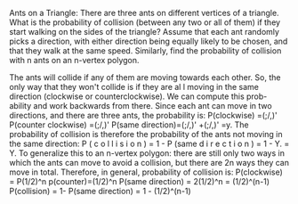Ants on a Triangle: There are three ants on different vertices of a triangle. What is the probability of collision (between any two or all of them) if they start walking on the sides of the triangle? Assume that each ant randomly picks a direction, with either direction being equally likely to be chosen, and that they walk at the same speed.
Similarly, find the probability of collision with n ants on an n-vertex polygon.

The ants will collide if any of them are moving towards each other. So, the only way that they won't collide is if they are al l moving in the same direction (clockwise or counterclockwise). We can compute this prob- ability and work backwards from there.
Since each ant can move in two directions, and there are three ants, the probability is:
P(clockwise) =(;/,)'
P(counter clockwise) =(;/,)' P(same direction)=(;/,)' +(;/,)' =y.
The probability of collision is therefore the probability of the ants not moving in the same direction: P ( c o l l i s i o n ) = 1 - P (same d i r e c t i o n ) = 1 - Y. = Y.
To generalize this to an n-vertex polygon: there are still only two ways in which the ants can move to avoid a collision, but there are 2n ways they can move in total. Therefore, in general, probability of collision is:
P(clockwise) = P(1/2)^n
p(counter)=(1/2)^n
P(same direction) = 2(1/2)^n = (1/2)^(n-1) 
P(collision) = 1- P(same direction) = 1 - (1/2)^(n-1)
